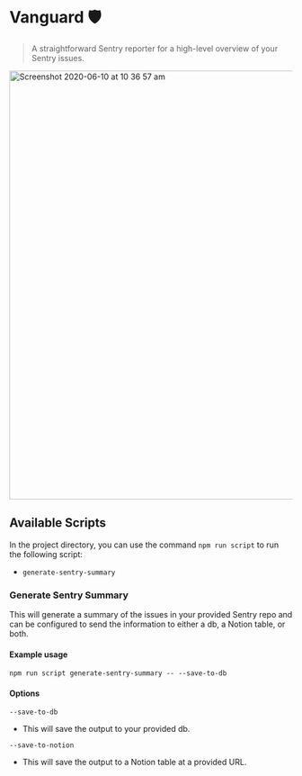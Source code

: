 # Vanguard 🛡
> A straightforward Sentry reporter for a high-level overview of your Sentry issues.

<img width="762" alt="Screenshot 2020-06-10 at 10 36 57 am" src="https://user-images.githubusercontent.com/24386407/84252329-5d330680-ab06-11ea-97cc-458439644db0.png">

## Available Scripts

In the project directory, you can use the command `npm run script` to run the following script:
- `generate-sentry-summary`

### Generate Sentry Summary

This will generate a summary of the issues in your provided Sentry repo and can be configured to send the information to either a db, a Notion table, or both.

#### Example usage
```shell
npm run script generate-sentry-summary -- --save-to-db
```

#### Options
`--save-to-db`
  - This will save the output to your provided db.

`--save-to-notion`
  - This will save the output to a Notion table at a provided URL.

